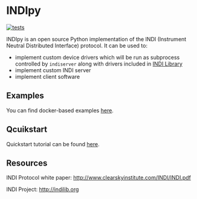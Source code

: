 # INDIpy

[![tests](https://github.com/wlatanowicz/indipy/actions/workflows/tests.yml/badge.svg)](https://github.com/wlatanowicz/indipy/actions/workflows/tests.yml)

INDIpy is an open source Python implementation of the INDI (Instrument Neutral Distributed Interface) protocol. It can be used to:
* implement custom device drivers which will be run as subprocess controlled by `indiserver` along with drivers included in [INDI Library](http://indilib.org)
* implement custom INDI server
* implement client software

## Examples

You can find docker-based examples [here](./docker-examples/).

## Qcuikstart

Quickstart tutorial can be found [here](./QUICKSTART.md).

## Resources

INDI Protocol white paper: http://www.clearskyinstitute.com/INDI/INDI.pdf

INDI Project: http://indilib.org
